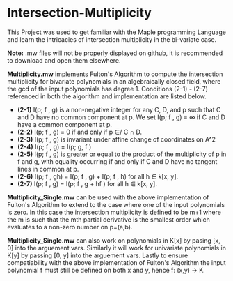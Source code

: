 # Intersection-Multiplicity
This Project was used to get familiar with the Maple programming Language and learn the intricacies of intersection
multiplicity in the bi-variate case.

__Note:__ .mw files will not be properly displayed on github, it is recommended to download and open them elsewhere.

__Multiplicity.mw__ implements Fulton's Algorithm to compute the intersection multiplicity for bivariate polynomials
in an algebraically closed field, where the gcd of the input polynomials has degree 1.
Conditions (2-1) - (2-7) referenced in both the algorithm and implementation are listed below.

- __(2-1)__ I(p; f , g) is a non-negative integer for any C, D, and p such that C
      and D have no common component at p. We set I(p; f , g) = ∞ if C
      and D have a common component at p.
- __(2-2)__ I(p; f , g) = 0 if and only if p ∈/ C ∩ D.
- __(2-3)__ I(p; f , g) is invariant under affine change of coordinates on A^2
- __(2-4)__ I(p; f , g) = I(p; g, f )
- __(2-5)__ I(p; f , g) is greater or equal to the product of the multiplicity of p
      in f and g, with equality occurring if and only if C and D have no
      tangent lines in common at p.
- __(2-6)__ I(p; f , gh) = I(p; f , g) + I(p; f , h) for all h ∈ k[x, y].
- __(2-7)__ I(p; f , g) = I(p; f , g + hf ) for all h ∈ k[x, y].


__Multiplicity_Single.mw__ can be used with the above implementation of Fulton's Algorithm to extend to the case 
where one of the input polynomials is zero. In this case the intersection multiplicity is defined to be m+1 where
the m is such that the mth partial derivative is the smallest order which evaluates to a non-zero number on p=(a,b).

__Multiplicity_Single.mw__ can also work on polynomials in K[x] by pasing [x, 0] into the arguement vars.
Similarly it will work for univariate polynomials in K[y] by passing [0, y] into the arguement vars.
Lastly to ensure compatiability with the above implementation of Fulton's Algorithm the input polynomial
f must still be defined on both x and y, hence f: (x,y) -> K.
